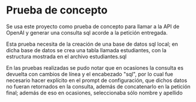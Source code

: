 # Prueba de concepto

Se usa este proyecto como prueba de concepto para llamar a la API de OpenAI y generar una consulta sql acorde a la petición entregada.

Esta prueba necesita de la creación de una base de datos sql local; en dicha base de datos se crea una tabla llamada estudiantes, con la estructura mostrada en el archivo estudiantes.sql

En las pruebas realizadas se pudo notar que en ocasiones la consulta es devuelta con cambios de línea y el encabezado "sql", por lo cual fue necesario hacer explícito en el prompt de configuración, que dichos datos no fueran retornados en la consulta, además de concatenarlo en la petición final; además de eso en ocasiones, seleccionaba sólo nombre y apellido
